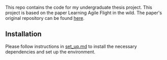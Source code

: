 This repo contains the code for my undergraduate thesis project. This project is based on the paper Learning Agile Flight in the wild. The paper's original repository can be found [here](https://github.com/uzh-rpg/agile_autonomy).

## Installation
Please follow instructions in [set_up.md](set_up.md) to install the necessary dependencies and set up the environment.


